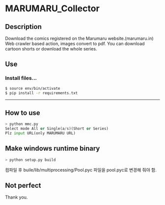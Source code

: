 # MARUMARU_Collector

## Description
Download the comics registered on the Marumaru website.(marumaru.in)
Web crawler based action, images convert to pdf.
You can download cartoon shorts or download the whole series.

## Use    
### Install files...
```bash
$ source env/bin/activate
$ pip install -r requirements.txt
```

------

## How to use
```python
> python mmc.py
Select mode All or Single(a/s)(Short or Series)
Plz input URL(only MARUMARU URL)   
```
## Make windows runtime binary
```python
> python setup.py build
```   
컴파일 후 buile/lib/multiprocessing/Pool.pyc 파일을 pool.pyc로 변경해 줘야 함.

## Not perfect

   Thank you.
 
